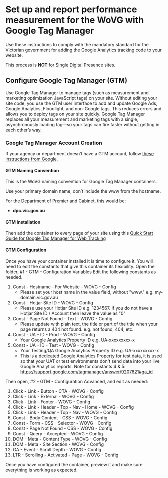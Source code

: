 # Set up and report performance measurement for the WoVG with Google Tag Manager
Use these instructions to comply with the mandatory standard for the Victorian government for adding the Google Analytics tracking code to your website.

This process is **NOT** for Single Digital Presence sites.

## Configure Google Tag Manager (GTM)
Use Google Tag Manager to manage tags (such as measurement and marketing optimization JavaScript tags) on your site. Without editing your site code, you use the GTM user interface to add and update Google Ads, Google Analytics, Floodlight, and non-Google tags. This reduces errors and allows you to deploy tags on your site quickly.
Google Tag Manager replaces all your measurement and marketing tags with a single, asynchronously loading tag—so your tags can fire faster without getting in each other’s way.

### Google Tag Manager Account Creation
If your agency or department doesn’t have a GTM account, follow [these instructions from Google](https://support.google.com/tagmanager/answer/6103696?hl=en).

#### GTM Naming Convention
This is the WoVG naming convention for Google Tag Manager containers.

Use your primary domain name, don’t include the www from the hostname.

For the Department of Premier and Cabinet, this would be:
* **dpc.vic.gov.au**

#### GTM Installation
Then add the container to every page of your site using this [Quick Start Guide for Google Tag Manager for Web Tracking](https://developers.google.com/tag-manager/quickstart)

#### GTM Configuration
Once you have your container installed it is time to configure it.
You will need to edit the constants that give this container its flexibility. 
Open the folder, #1 - GTM  - Configuration Variables
Edit the following constants as needed.
1. Const - Hostname - For Website - WOVG - Config
    * Please set your host name in the value field, without "www." e.g. my-domain.vic.gov.au
2. Const - Hotjar Site ID - WOVG - Config
    * Please use your Hotjar Site ID e.g. 1234567. If you do not have a Hotjar Site ID / Account then leave the value as "0"
3. Const - Page Not Found - Text - WOVG - Config
    * Please update with plain text, the title or part of the title when your page returns a 404 not found. e.g. not found, 404, etc.
4. Const - UA - ID - Prod - WOVG - Config
    * Your Google Analytics Property ID e.g. UA-xxxxxxxxx-x 
5. Const - UA - ID - Test - WOVG - Config
    * Your Testing/QA Google Analytics Property ID e.g. UA-xxxxxxxxx-x 
    * This is a dedicated Google Analytics Property for test data, it is used so that your UAT or test environments don't send data into your live Google Analytics reports.
Note for constants 4 & 5:
https://support.google.com/tagmanager/answer/9207621#ga_id

Then open, #2 - GTM - Configuration Advanced, and edit as needed:
1. Click - Link - Button - CTA - WOVG - Config
2. Click - Link - External - WOVG - Config
3. Click - Link - Footer - WOVG - Config
4. Click - Link - Header - Top - Nav - Home - WOVG - Config
5. Click - Link - Header - Top - Nav - WOVG - Config
6. Const - Body Content - CSS - WOVG - Config
7. Const - Form - CSS - Selector - WOVG - Config
8. Const - Page Not Found - CSS - WOVG - Config
9. Const - Query - Accepted - WOVG - Config
10. DOM - Meta - Content Type - WOVG - Config
11. DOM - Meta - Site Section - WOVG - Config
12. GA - Event - Scroll Depth - WOVG - Config
13. LTR - Scrolling - Activated - Page - WOVG - Config

Once you have configured the container, preview it and make sure everything is working as expected.
